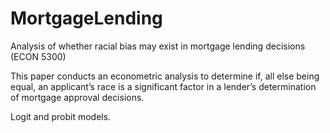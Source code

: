 # MortgageLending
Analysis of whether racial bias may exist in mortgage lending decisions (ECON 5300) 

This paper conducts an econometric analysis to determine if, all else being equal, an applicant’s race is a significant factor in a lender’s determination of mortgage approval decisions.  

Logit and probit models.
